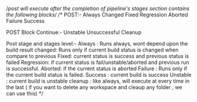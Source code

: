 /*post will execute after the completion of pipeline's stages section contains the following blocks*/
/*
POST:-
    Always
    Changed
    Fixed
    Regression
    Aborted 
    Failure
    Success

POST Block Continue:-
    Unstable
    Unsuccessful
    Cleanup

Post stage and stages level:-
    Always : Runs always, wont depend upon the build result
    changed: Runs only if current build status is changed when compare to previous
    Fixed: current status is success and previous status is failed
    Regression: if current status is fail/unstable/aborted and previous run is successful.
    Aborted: if the current status is aborted
    Failure : Runs only if the current build status is failed.
    Success : current build is success
    Unstable : current build is unstable
    cleanup : like always, will execute at every time in the last ( if you want to delete any workspace and cleaup any folder , we can use this)
*/


